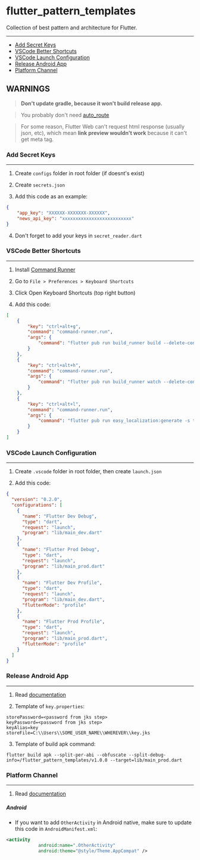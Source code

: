 # flutter_pattern_templates

Collection of best pattern and architecture for Flutter.

---

- [Add Secret Keys](#add-secret-keys)
- [VSCode Better Shortcuts](#vscode-better-shortcuts)
- [VSCode Launch Configuration](#vscode-launch-configuration)
- [Release Android App](#release-android-app)
- [Platform Channel](#platform-channel)

## WARNINGS

> **Don't update gradle, because it won't build release app.**

> You probably don't need [auto_route](https://pub.dev/packages/auto_route)

> For some reason, Flutter Web can't request html response (usually json, etc),
which mean **link preview wouldn't work** because it can't get meta tag.

### Add Secret Keys

---

1. Create `configs` folder in root folder (if doesnt's exist)

2. Create `secrets.json`

3. Add this code as an example:

```json
{
    "app_key": "XXXXXX-XXXXXXX-XXXXXX",
    "news_api_key": "xxxxxxxxxxxxxxxxxxxxxxxxxx"
}
```

4. Don't forget to add your keys in `secret_reader.dart`

### VSCode Better Shortcuts

---

1. Install [Command Runner](https://marketplace.visualstudio.com/items?itemName=edonet.vscode-command-runner)

2. Go to `File > Preferences > Keyboard Shortcuts`

3. Click Open Keyboard Shortcuts (top right button)

4. Add this code:

```json
[
    {
        "key": "ctrl+alt+g",
        "command": "command-runner.run",
        "args": {
            "command": "flutter pub run build_runner build --delete-conflicting-outputs"
        }
    },
    {
        "key": "ctrl+alt+h",
        "command": "command-runner.run",
        "args": {
            "command": "flutter pub run build_runner watch --delete-conflicting-outputs"
        }
    },
    {
        "key": "ctrl+alt+l",
        "command": "command-runner.run",
        "args": {
            "command": "flutter pub run easy_localization:generate -s translations -f keys -O lib/core/localization -o locale_keys.g.dart"
        }
    }
]
```

### VSCode Launch Configuration

---

1. Create `.vscode` folder in root folder, then create `launch.json`

2. Add this code:

```json
{
  "version": "0.2.0",
  "configurations": [
    {
      "name": "Flutter Dev Debug",
      "type": "dart",
      "request": "launch",
      "program": "lib/main_dev.dart"
    },
    {
      "name": "Flutter Prod Debug",
      "type": "dart",
      "request": "launch",
      "program": "lib/main_prod.dart"
    },
    {
      "name": "Flutter Dev Profile",
      "type": "dart",
      "request": "launch",
      "program": "lib/main_dev.dart",
      "flutterMode": "profile"
    },
    {
      "name": "Flutter Prod Profile",
      "type": "dart",
      "request": "launch",
      "program": "lib/main_prod.dart",
      "flutterMode": "profile"
    }
  ]
}
```

### Release Android App

---

1. Read [documentation](https://flutter.dev/docs/deployment/android)

2. Template of `key.properties`:

```properties
storePassword=<password from jks step>
keyPassword=<password from jks step>
keyAlias=key
storeFile=C:\\Users\\SOME_USER_NAME\\WHEREVER\\key.jks
```

3. Template of build apk command:

```
flutter build apk --split-per-abi --obfuscate --split-debug-info=/flutter_pattern_templates/v1.0.0 --target=lib/main_prod.dart
```

### Platform Channel

---

1. Read [documentation](https://flutter.dev/docs/development/platform-integration/platform-channels?tab=android-channel-kotlin-tab)

##### Android

* If you want to add `OtherActivity` in Android native, make sure to update this code in `AndroidManifest.xml`:

```xml
<activity
            android:name=".OtherActivity"
            android:theme="@style/Theme.AppCompat" />
```
